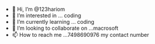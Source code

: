- 👋 Hi, I’m @123hariom
- 👀 I’m interested in ... coding 
- 🌱 I’m currently learning ... coding 
- 💞️ I’m looking to collaborate on ...macrosoft 
- 📫 How to reach me ...7498690976 my contact number 

<!---
123hariom/123hariom is a ✨ special ✨ repository because its `README.md` (this file) appears on your GitHub profile.
You can click the Preview link to take a look at your changes.
--->
